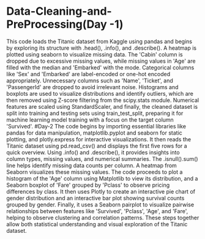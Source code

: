 # Data-Cleaning-and-PreProcessing(Day -1)
This code loads the Titanic dataset from Kaggle using pandas and begins by exploring its structure with .head(), .info(), and .describe(). A heatmap is plotted using seaborn to visualize missing data. The 'Cabin' column is dropped due to excessive missing values, while missing values in 'Age' are filled with the median and 'Embarked' with the mode. Categorical columns like 'Sex' and 'Embarked' are label-encoded or one-hot encoded appropriately. Unnecessary columns such as 'Name', 'Ticket', and 'PassengerId' are dropped to avoid irrelevant noise. Histograms and boxplots are used to visualize distributions and identify outliers, which are then removed using Z-score filtering from the scipy.stats module. Numerical features are scaled using StandardScaler, and finally, the cleaned dataset is split into training and testing sets using train_test_split, preparing it for machine learning model training with a focus on the target column 'Survived'.
#Day-2
The code begins by importing essential libraries like pandas for data manipulation, matplotlib.pyplot and seaborn for static plotting, and plotly.express for interactive visualizations. It then reads the Titanic dataset using pd.read_csv() and displays the first five rows for a quick overview. Using .info() and .describe(), it provides insights into column types, missing values, and numerical summaries. The .isnull().sum() line helps identify missing data counts per column. A heatmap from Seaborn visualizes these missing values. The code proceeds to plot a histogram of the 'Age' column using Matplotlib to view its distribution, and a Seaborn boxplot of 'Fare' grouped by 'Pclass' to observe pricing differences by class. It then uses Plotly to create an interactive pie chart of gender distribution and an interactive bar plot showing survival counts grouped by gender. Finally, it uses a Seaborn pairplot to visualize pairwise relationships between features like 'Survived', 'Pclass', 'Age', and 'Fare', helping to observe clustering and correlation patterns. These steps together allow both statistical understanding and visual exploration of the Titanic dataset.
